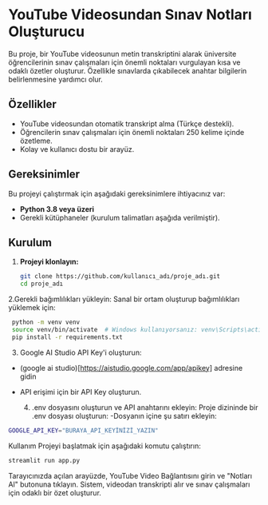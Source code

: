 # YouTube Videosundan Sınav Notları Oluşturucu

Bu proje, bir YouTube videosunun metin transkriptini alarak üniversite öğrencilerinin sınav çalışmaları için önemli noktaları vurgulayan kısa ve odaklı özetler oluşturur. Özellikle sınavlarda çıkabilecek anahtar bilgilerin belirlenmesine yardımcı olur. 

## Özellikler
- YouTube videosundan otomatik transkript alma (Türkçe destekli).
- Öğrencilerin sınav çalışmaları için önemli noktaları 250 kelime içinde özetleme.
- Kolay ve kullanıcı dostu bir arayüz.

## Gereksinimler
Bu projeyi çalıştırmak için aşağıdaki gereksinimlere ihtiyacınız var:
- **Python 3.8 veya üzeri**
- Gerekli kütüphaneler (kurulum talimatları aşağıda verilmiştir).

## Kurulum

1. **Projeyi klonlayın:**
   ```bash
   git clone https://github.com/kullanıcı_adı/proje_adı.git
   cd proje_adı

2.Gerekli bağımlılıkları yükleyin: Sanal bir ortam oluşturup bağımlılıkları yüklemek için:
 ```bash
  python -m venv venv
  source venv/bin/activate  # Windows kullanıyorsanız: venv\Scripts\activate
  pip install -r requirements.txt
```
3. Google AI Studio API Key'i oluşturun:
- (google ai studio)[https://aistudio.google.com/app/apikey] adresine gidin
- API erişimi için bir API Key oluşturun.

  4. .env dosyasını oluşturun ve API anahtarını ekleyin: Proje dizininde bir .env dosyası oluşturun:
  -Dosyanın içine şu satırı ekleyin:
 ```bash
GOOGLE_API_KEY="BURAYA_API_KEYİNİZİ_YAZIN"
```

Kullanım
Projeyi başlatmak için aşağıdaki komutu çalıştırın:
 ```bash
streamlit run app.py
```
Tarayıcınızda açılan arayüzde, YouTube Video Bağlantısını girin ve "Notları Al" butonuna tıklayın.
Sistem, videodan transkripti alır ve sınav çalışmaları için odaklı bir özet oluşturur.
